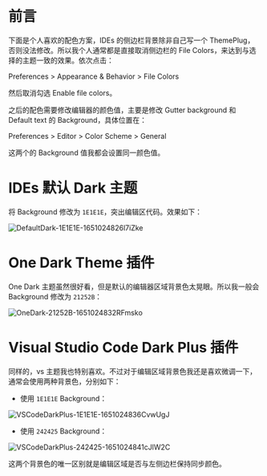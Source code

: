 # 前言

下面是个人喜欢的配色方案，IDEs 的侧边栏背景除非自己写一个 ThemePlug，否则没法修改。所以我个人通常都是直接取消侧边栏的 File Colors，来达到与选择的主题一致的效果。依次点击：

Preferences > Appearance & Behavior > File Colors

然后取消勾选 Enable file colors。

之后的配色需要修改编辑器的颜色值，主要是修改 Gutter background 和 Default text 的 Background，具体位置在：

Preferences > Editor > Color Scheme > General

这两个的 Background 值我都会设置同一颜色值。

# IDEs 默认 Dark 主题

将 Background 修改为 `1E1E1E`，突出编辑区代码。效果如下：

![DefaultDark-1E1E1E-1651024826l7iZke](https://ituknown.cn/blog-media/IDEsEditorColorScheme/DefaultDark-1E1E1E-1651024826l7iZke.png)


# One Dark Theme 插件

One Dark 主题虽然很好看，但是默认的编辑器区域背景色太晃眼。所以我一般会 Background 修改为 `21252B`：

![OneDark-21252B-1651024832RFmsko](https://ituknown.cn/blog-media/IDEsEditorColorScheme/OneDark-21252B-1651024832RFmsko.png)


# Visual Studio Code Dark Plus 插件

同样的，vs 主题我也特别喜欢。不过对于编辑区域背景色我还是喜欢微调一下，通常会使用两种背景色，分别如下：

- 使用 `1E1E1E` Background：

![VSCodeDarkPlus-1E1E1E-1651024836CvwUgJ](https://ituknown.cn/blog-media/IDEsEditorColorScheme/VSCodeDarkPlus-1E1E1E-1651024836CvwUgJ.png)

- 使用 `242425` Background：

![VSCodeDarkPlus-242425-1651024841cJlW2C](https://ituknown.cn/blog-media/IDEsEditorColorScheme/VSCodeDarkPlus-242425-1651024841cJlW2C.png)

这两个背景色的唯一区别就是编辑区域是否与左侧边栏保持同步颜色。
